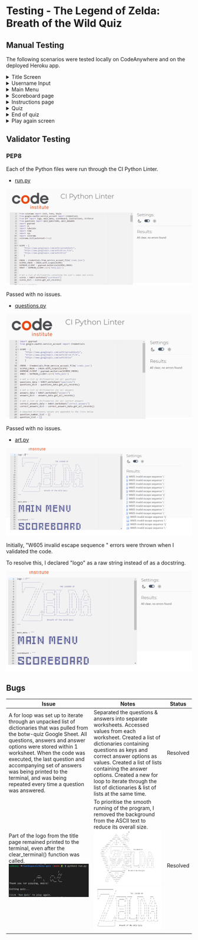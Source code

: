 # Testing - The Legend of Zelda: Breath of the Wild Quiz 

## Manual Testing

The following scenarios were tested locally on CodeAnywhere and on the deployed Heroku app. 

<details>
<summary>Title Screen</summary>

|  Scenario | Status  |
|---|---|
|Once the program starts, the logo is printed to the terminal.   | Pass  |
| 5 seconds after the program starts, the user is prompted to enter their name.  |  Pass |

</details>

<details>
<summary>Username Input</summary>

|  Scenario | Status  |
|---|---|
| Once the user enters their name in the input field, the terminal is cleared & "Welcome, *username*!" is printed to the terminal | Pass   |
| The global "username" variable is update once the user enters their name.  | Pass |
| The main menu automatically loads 3 seconds after the user provides a username. | Pass |
| A ValueError is thrown if the user enters a name less than 2 characters long.  |  Pass |
| A ValueError is thrown if the user attempts to enter a blank username.  | Pass  |
| A ValueError is thrown if the user enters a name greater than 10 characters long. | Pass  |


</details>

<details>
<summary>Main Menu</summary>

|  Scenario | Status  |
|---|---|
|When user enters option “1”, the instructions page is loaded. | Pass |
| When user enters option “2” on the main menu, the scoreboard page is loaded | Pass  |
| When the user enters option “3”, the Triforce logo & thank you message is printed to the terminal, and the program stops running. | Pass | 
| A ValueError is thrown if the user enters a value other than 1, 2 or 3 on the main menu, and the user in prompted to try again.  | Pass |

</details>

<details>
<summary>Scoreboard page</summary>

|  Scenario | Status  |
|---|---|
| The user's names & scores are printed in a table format. | Pass | 
| The user is redirected to the main menu when they enter “Q” from the main menu, regardless of whether they enter it in uppercase or lowercase. | Pass  |

</details>

<details>
<summary>Instructions page</summary>

|  Scenario | Status  |
|---|---|
| Quiz instructions are printed to the terminal. | Pass |
| When the user enters option “Y” on the instructions page in uppercase or lowercase, the quiz begins.   | Pass |
|When the user enters option “N” on the instructions page in uppercase or lowercase, they are redirected to the main menu.   | Pass  |
| A ValueError is thrown if the user enters a value other than “Y” or “N”.  | Pass |

</details>

<details>
<summary>Quiz</summary>

|  Scenario | Status  |
|---|---|
| Once the quiz begins, the questions & answers are printed to the terminal, and the user is prompted to enter an answer (A, B, C or D).  |  Pass |
| If the user selects the correct answer, “Correct!” is printed to the terminal in green.  |  Pass |
| Score is incremented by 1 when the user selects the correct answer.   |  Pass |
| If the user selects an incorrect answer, “Not quite! The correct answer was option: "*correct option*” is printed to the terminal in red.   | Pass  |
| Score is not incremented by 1 when the user selects a wrong answer.  |  Pass |
| If the user inputs a value other than A, B, C or D while the quiz is running, a ValueError will be thrown & the user will be prompted to try again.   | Pass |
| 2 seconds after the user answers a question, the terminal is cleared & the next question is loaded.  | Pass  |
| The questions_answered variable is incremented by 1 each time the user answers a question. | Pass |

</details>

<details>
<summary>End of quiz</summary>

|  Scenario | Status  |
|---|---|
| Once all 10 questions have been answered, the terminal is cleared & final score is given.   | Pass  |
| If the user answered all 10 questions correctly, "Congratulations, *username*! You have well and truly proven yourself as a hero of Hyrule!" is printed to the terminal." | Pass  |
| If the user answered 7-9 questions correctly, ""Well done, *username*! You are well on your way to proving yourself as a hero of Hyrule." is printed to the terminal.  | Pass  |
| If the user answered 5-6 questions correctly, "Not bad, *username*. With a little more exploration you will be well on your way to proving yourself as a hero of Hyrule!  | Pass  |
| If the user answered 0-4 questions correctly, "Thank you for playing, *username*. Your final score is: *score*. We hope that you see this as an opportunity to delve deeper into the vast kingdom of Hyrule!"  | Pass  |
| Once all 10 questions have been answered, the user’s name is saved to the scoreboard worksheet.   | Pass  |
| Once all 10 questions have been answered, the user’s final score saved to the scoreboard worksheet.   |  Pass |
| 3 seconds after the scoreboard is updated, the terminal is cleared and the user is prompted to confirm whether or not they want to play again.   | Pass  |

</details>

<details>
<summary>Play again screen</summary>

|  Scenario | Status  |
|---|---|
| If the user enters option “Y”, the terminal will clear & the quiz will run again.  | Pass  |
| If the user enters option “Y”, the global score variable will revert to 0.   |  Pass  |
| If the user enters option “Y”, the global questions_answered variable will revert to 0.  | Pass  |
| The "End of quiz" scenarios will perform run again as normal. | Pass |
| A ValueError is thrown if the user enters a value other than “Y” or “N”.  | Pass |

</details>


## Validator Testing

### PEP8

Each of the Python files were run through the CI Python Linter.

- [run.py](run.py)

![run.py validator testing](documentation/testing/validator-testing/run-validator-testing.PNG)

Passed with no issues.

- [questions.py](questions.py)

![questions.py validator testing](documentation/testing/validator-testing/questions-validator-testing.PNG)

Passed with no issues.

- [art.py](art.py)

![art.py validator testing pre-fix](documentation/testing/validator-testing/art-validator-testing-pre-fix.PNG)

Initially, "W605 invalid escape sequence \" errors were thrown when I validated the code. 

To resolve this, I declared "logo" as a raw string instead of as a docstring. 

![art.py validator testing post-fix](documentation/testing/validator-testing/art-validator-testing-post-fix.PNG)

## Bugs

| Issue  | Notes  | Status  |
|---|---|---|
| A for loop was set up to iterate through an unpacked list of dictionaries that was pulled from the botw-quiz Google Sheet. All questions, answers and answer options were stored within 1 worksheet. When the code was executed, the last question and accompanying set of answers was being printed to the terminal, and was being repeated every time a question was answered.   | Separated the questions & answers into separate worksheets. Accessed values from each worksheet. Created a list of dictionaries containing questions as keys and correct answer options as values. Created a list of lists containing the answer options. Created a new for loop to iterate through the list of dictionaries & list of lists at the same time.  |  Resolved |
| Part of the logo from the title page remained printed to the terminal, even after the clear_terminal() function was called. ![Logo bug - text still printed to the terminal after it has been cleared.](documentation/testing/bugs/logo-bug.PNG)  | To prioritise the smooth running of the program, I removed the background from the ASCII text to reduce its overall size. ![Original logo](documentation/testing/bugs/original-logo.PNG) ![New logo](documentation/testing/bugs/new-logo.PNG)  | Resolved |
